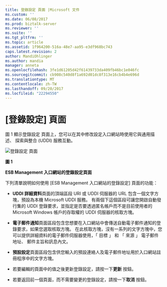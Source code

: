 ```yaml
---
title: 登錄設定 頁面 |Microsoft 文件
ms.custom: ''
ms.date: 06/08/2017
ms.prod: biztalk-server
ms.reviewer: ''
ms.suite: ''
ms.tgt_pltfrm: ''
ms.topic: article
ms.assetid: 1f964200-516a-48e7-aa95-e3df968bc743
caps.latest.revision: 2
author: MandiOhlinger
ms.author: mandia
manager: anneta
ms.openlocfilehash: 3fe1d61205d42f61439733da409fb46bc1e046fc
ms.sourcegitcommit: cb908c540d8f1a692d01dc8f313e16cb4b4e696d
ms.translationtype: MT
ms.contentlocale: zh-TW
ms.lasthandoff: 09/20/2017
ms.locfileid: "22294550"
---
```

# <a name="registry-settings-page"></a>[登錄設定] 頁面
圖 1 顯示登錄設定 頁面上，您可以在其中修改設定入口網站時使用它與通用描述、 探索與整合 (UDDI) 服務互動。  
  
 ![登錄設定 頁面](../esb-toolkit/media/ch8-registrysettingspage.gif "Ch8 RegistrySettingsPage")  
  
 **圖 1**  
  
 **ESB Management 入口網站的登錄設定頁面**  
  
 下列清單說明如何使用 [ESB Management 入口網站的登錄設定] 頁面的功能：  
  
-   **UDDI 詳細資料**頁面的頂端區段 URI 或 UDDI 伺服器的 URL 包含一個文字方塊，預設為本機 Microsoft UDDI 服務。 有兩個下這個區段可讓您開啟自動發行集的 UDDI 登錄要求，並指定是否要透過匿名帳戶而不是目前使用者的 Microsoft Windows 帳戶的存取權的 UDDI 伺服器的核取方塊。  
  
-   **電子郵件通知**頁面區段包含您想要在入口網站中會傳送自動電子郵件通知的登錄要求，如果您選取核取方塊。 在此核取方塊，沒有一系列的文字方塊中，您可以提供詳細資料的電子郵件伺服器使用，「 目標 」 和 「 來源 」 電子郵件地址、 郵件主旨和訊息內文。  
  
-   **預設設定**頁面區段包含供您輸入的預設連絡人及電子郵件地址用於入口網站註冊程序中的文字方塊。  
  
-   若要編輯的頁面中的值之後更新登錄設定，請按一下**更新** 按鈕。  
  
-   若要返回前一個頁面，而不需要變更的登錄設定，請按一下**取消** 按鈕。